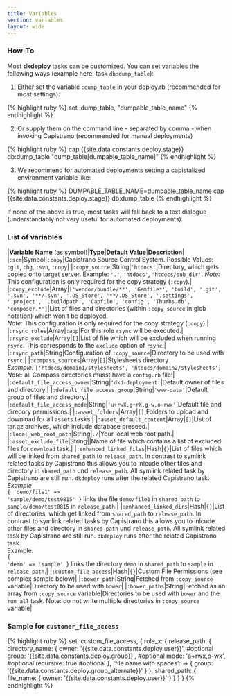 ```yaml
---
title: Variables
section: variables
layout: wide
---
```


### How-To

Most **dkdeploy** tasks can be customized. You can set variables the following ways (example here: task `db:dump_table`):

1. Either set the variable `:dump_table` in your deploy.rb (recommended for most settings):

{% highlight ruby %}
set :dump_table, "dumpable_table_name"
{% endhighlight %}

2. Or supply them on the command line - separated by comma - when invoking Capistrano (recommended for manual deployments)

{% highlight ruby %}
cap {{site.data.constants.deploy.stage}} db:dump_table "dump_table[dumpable_table_name]"
{% endhighlight %}

3. We recommend for automated deployments setting a capistalized environment variable like:

{% highlight ruby %}
DUMPABLE_TABLE_NAME=dumpable_table_name cap {{site.data.constants.deploy.stage}} db:dump_table
{% endhighlight %}

If none of the above is true, most tasks will fall back to a text dialogue (understandably not very useful for automated deployments).

### List of variables

|**Variable Name** (as symbol)|**Type**|**Default Value**|**Description**|
|`:scm`|Symbol|`:copy`|Capistrano Source Control System. Possible Values: `:git`, `:hg`, `:svn`, `:copy`|
|`:copy_source`|String|`'htdocs'`|Directory, which gets copied onto target server. Example: `'.'`, `'htdocs'`, `'htdocs/sub_dir'`. *Note:* This configuration is only required for the copy strategy  (`:copy`).|
|`:copy_exclude`|Array|`['vendor/bundle/**', 'Gemfile*', 'build', '.git', '.svn', '**/.svn', '.DS_Store', '**/.DS_Store', '.settings', '.project', '.buildpath', 'Capfile', 'config', 'Thumbs.db', 'composer.*']`|List of files and directories (within `:copy_source` in glob notation) which won't be deployed.<br/>*Note:* This configuration is only required for the copy strategy (`:copy`).|
|`:rsync_roles`|Array|`:app`|For this role `rsync` will be executed.|
|`:rsync_exclude`|Array|`[]`|List of file which will be excluded when running `rsync`. This corresponds to the `exclude` option of `rsync`.|
|`:rsync_path`|String|Configuration of `:copy_source`|Directory to be used with `rsync`.|
|`:compass_sources`|Array|`[]`|Stylesheets directory<br/>*Example:* `['htdocs/domain1/stylesheets', 'htdocs/domain2/stylesheets']`<br/>*Note:* all Compass directories musst have a `config.rb` file!|
|`:default_file_access_owner`|String|`'dkd-deployment'`|Default owner of files and directory.|
|`:default_file_access_group`|String|`'www-data'`|Default group of files and directory.|
|`:default_file_access_mode`|String|`'u+rwX,g+rX,g-w,o-rwx'`|Default file and direcory permissions.|
|`:asset_folders`|Array|`[]`|Folders to upload and download for all `assets` tasks.|
|`:asset_default_content`|Array|`[]`|List of tar.gz archives, which include database preseed.|
|`:local_web_root_path`|String|`./`|Your local web root path.|
|`:asset_exclude_file`|String||Name of file which contains a list of excluded files for `download` task.|
|`:enhanced_linked_files`|Hash|`{}`|List of files which will be linked from `shared_path` to `release_path`. In contrast to symlink related tasks by Capistrano this allows you to inlcude other files and directory in `shared_path` und `release_path`. All symlink related task by Capistrano are still run. `dkdeploy` runs after the related Capistrano task.<br/>*Example*<br/><code class="ruby">{ 'demo/file1' => 'sample/demo/test0815' }</code> links the file `demo/file1` in `shared_path` to `sample/demo/test0815` in `release_path`.|
|`:enhanced_linked_dirs`|Hash|`{}`|List of directories, which get linked from `shared_path` to `release_path`. In contrast to symlink related tasks by Capistrano this allows you to inlcude other files and directory in `shared_path` und `release_path`. All symlink related task by Capistrano are still run. `dkdeploy` runs after the related Capistrano task.<br/>Example:<br/><code class="ruby">{ 'demo' => 'sample' }</code> links the directory `demo` in `shared_path` to `sample` in `release_path`.|
|`:custom_file_access`|Hash|`{}`|Custom File Permissions (see complex sample below)|
|`:bower_path`|String|Fetched from `:copy_source` variable|Directory to be used with `bower`|
|`:bower_paths`|String|Fetched as an array from `:copy_source` variable|Directories to be used with `bower` and the `run_all` task. Note: do not write multiple directories in `:copy_source` variable|

### Sample for `customer_file_access`

{% highlight ruby %}
set :custom_file_access, {
  role_x: {
    release_path: {
      directory_name: {
        owner: '{{site.data.constants.deploy.user}}',  #optional
        group: '{{site.data.constants.deploy.group}}', #optional
        mode: 'a+rwx,o-wx',  #optional
        recursive: true      #optional
      },
      'file name with spaces': => {
        group: '{{site.data.constants.deploy.group_alternate}}'
      }
    },
    shared_path: {
      file_name: {
        owner: '{{site.data.constants.deploy.user}}'
      }
    }
  }
}
{% endhighlight %}
